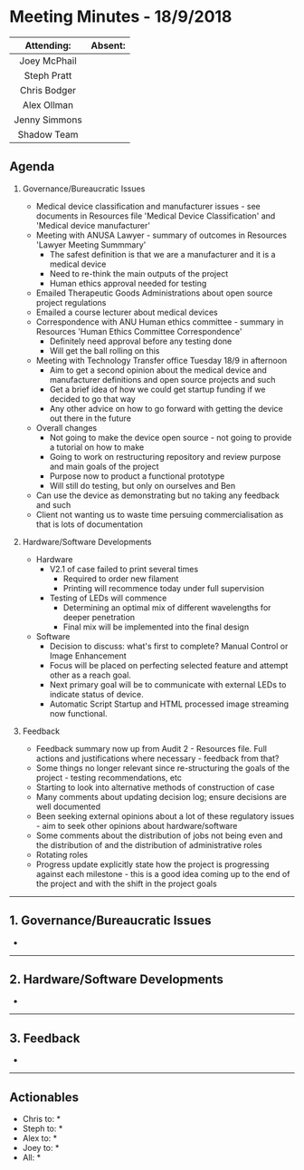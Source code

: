 # Meeting Minutes - 18/9/2018

| Attending: | Absent: |
| :---: | :---: |
| Joey McPhail | |
| Steph Pratt | |
| Chris Bodger | |
| Alex Ollman | |
| Jenny Simmons | |
| Shadow Team | |

## Agenda
1. Governance/Bureaucratic Issues
   * Medical device classification and manufacturer issues - see documents in Resources file 'Medical Device Classification' and 'Medical device manufacturer'
   * Meeting with ANUSA Lawyer - summary of outcomes in Resources 'Lawyer Meeting Summmary'
     * The safest definition is that we are a manufacturer and it is a medical device
     * Need to re-think the main outputs of the project
     * Human ethics approval needed for testing
   * Emailed Therapeutic Goods Administrations about open source project regulations
   * Emailed a course lecturer about medical devices
   * Correspondence with ANU Human ethics committee - summary in Resources 'Human Ethics Committee Correspondence'
     * Definitely need approval before any testing done
     * Will get the ball rolling on this
   * Meeting with Technology Transfer office Tuesday 18/9 in afternoon
     * Aim to get a second opinion about the medical device and manufacturer definitions and open source projects and such
     * Get a brief idea of how we could get startup funding if we decided to go that way
     * Any other advice on how to go forward with getting the device out there in the future
   * Overall changes
     * Not going to make the device open source - not going to provide a tutorial on how to make
     * Going to work on restructuring repository and review purpose and main goals of the project
     * Purpose now to product a functional prototype
     * Will still do testing, but only on ourselves and Ben
   * Can use the device as demonstrating but no taking any feedback and such
   * Client not wanting us to waste time persuing commercialisation as that is lots of documentation
2. Hardware/Software Developments
   * Hardware
     * V2.1 of case failed to print several times
       * Required to order new filament
       * Printing will recommence today under full supervision
     * Testing of LEDs will commence
       * Determining an optimal mix of different wavelengths for deeper penetration
       * Final mix will be implemented into the final design
   * Software
     * Decision to discuss: what's first to complete? Manual Control or Image Enhancement
     * Focus will be placed on perfecting selected feature and attempt other as a reach goal.
     * Next primary goal will be to communicate with external LEDs to indicate status of device.
     * Automatic Script Startup and HTML processed image streaming now functional.

3. Feedback
   * Feedback summary now up from Audit 2 - Resources file. Full actions and justifications where necessary - feedback from that?
   * Some things no longer relevant since re-structuring the goals of the project - testing recommendations, etc
   * Starting to look into alternative methods of construction of case
   * Many comments about updating decision log; ensure decisions are well documented
   * Been seeking external opinions about a lot of these regulatory issues - aim to seek other opinions about hardware/software
   * Some comments about the distribution of jobs not being even and the distribution of and the distribution of administrative roles
   * Rotating roles
   * Progress update explicitly state how the project is progressing against each milestone - this is a good idea coming up to the end of the project and with the shift in the project goals

---

## 1. Governance/Bureaucratic Issues
*

---

## 2. Hardware/Software Developments
*

---

## 3. Feedback
*

---

## Actionables
* Chris to:
  *
* Steph to:
  *
* Alex to:
  *
* Joey to:
  *
* All:
  *

